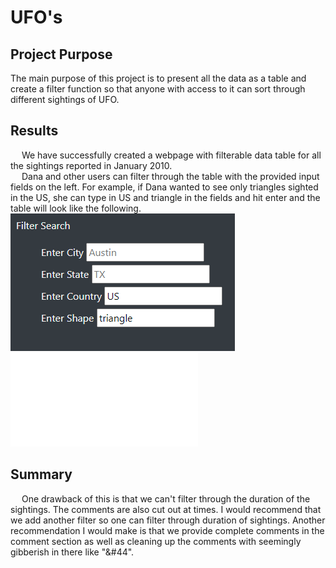 # UFO's
## Project Purpose
The main purpose of this project is to present all the data as a table and create a filter function so that anyone with access to it can sort through different sightings of UFO.

## Results
&emsp; We have successfully created a webpage with filterable data table for all the sightings reported in January 2010.<br />
&emsp; Dana and other users can filter through the table with the provided input fields on the left. For example, if Dana wanted to see only triangles sighted in the US, she can type in US and triangle in the fields and hit enter and the table will look like the following.<br /> ![filters](Resources/filters.png)
![table](Resources/table.pgn)

## Summary
&emsp; One drawback of this is that we can't filter through the duration of the sightings. The comments are also cut out at times. I would recommend that we add another filter so one can filter through duration of sightings. Another recommendation I would make is that we provide complete comments in the comment section as well as cleaning up the comments with seemingly gibberish in there like "&#44".